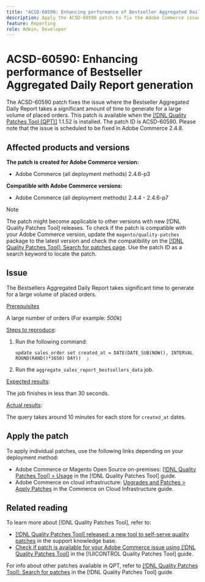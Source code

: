 ```yaml
---
title: "ACSD-60590: Enhancing performance of Bestseller Aggregated Daily Report generation"
description: Apply the ACSD-60590 patch to fix the Adobe Commerce issue where the Bestseller Aggregated Daily Report takes a significant amount of time to generate for a large volume of placed orders.
feature: Reporting
role: Admin, Developer
---
```

# ACSD-60590: Enhancing performance of Bestseller Aggregated Daily Report generation

The ACSD-60590 patch fixes the issue where the Bestseller Aggregated Daily Report takes a significant amount of time to generate for a large volume of placed orders. This patch is available when the [[!DNL Quality Patches Tool (QPT)]](https://experienceleague.adobe.com/docs/commerce-operations/tools/quality-patches-tool/usage.html) 1.1.52 is installed. The patch ID is ACSD-60590. Please note that the issue is scheduled to be fixed in Adobe Commerce 2.4.8.

## Affected products and versions

**The patch is created for Adobe Commerce version:**

* Adobe Commerce (all deployment methods) 2.4.6-p3

**Compatible with Adobe Commerce versions:**

* Adobe Commerce (all deployment methods) 2.4.4 - 2.4.6-p7

>[!NOTE]
>
>The patch might become applicable to other versions with new [!DNL Quality Patches Tool] releases. To check if the patch is compatible with your Adobe Commerce version, update the `magento/quality-patches` package to the latest version and check the compatibility on the [[!DNL Quality Patches Tool]: Search for patches page](https://experienceleague.adobe.com/tools/commerce-quality-patches/index.html). Use the patch ID as a search keyword to locate the patch.

## Issue

The Bestsellers Aggregated Daily Report takes significant time to generate for a large volume of placed orders.

<u>Prerequisites</u>

A large number of orders (For example: *500k*)

<u>Steps to reproduce</u>:

1. Run the following command:

    `update sales_order set created_at = DATE(DATE_SUB(NOW(), INTERVAL ROUND(RAND()*3650) DAY))  ;`
   
1. Run the `aggregate_sales_report_bestsellers_data` job.

<u>Expected results</u>:

The job finishes in less than 30 seconds.

<u>Actual results</u>:

The query takes around 10 minutes for each store for `created_at` dates.

## Apply the patch

To apply individual patches, use the following links depending on your deployment method:

* Adobe Commerce or Magento Open Source on-premises: [[!DNL Quality Patches Tool] > Usage](/help/tools/quality-patches-tool/usage.md) in the [!DNL Quality Patches Tool] guide.
* Adobe Commerce on cloud infrastructure: [Upgrades and Patches > Apply Patches](https://experienceleague.adobe.com/docs/commerce-cloud-service/user-guide/develop/upgrade/apply-patches.html) in the Commerce on Cloud Infrastructure guide.

## Related reading

To learn more about [!DNL Quality Patches Tool], refer to:

* [[!DNL Quality Patches Tool] released: a new tool to self-serve quality patches](https://experienceleague.adobe.com/en/docs/commerce-knowledge-base/kb/announcements/commerce-announcements/magento-quality-patches-released-new-tool-to-self-serve-quality-patches) in the support knowledge base.
* [Check if patch is available for your Adobe Commerce issue using [!DNL Quality Patches Tool]](/help/tools/quality-patches-tool/patches-available-in-qpt/check-patch-for-magento-issue-with-magento-quality-patches.md) in the [!UICONTROL Quality Patches Tool] guide.


For info about other patches available in QPT, refer to [[!DNL Quality Patches Tool]: Search for patches](https://experienceleague.adobe.com/tools/commerce-quality-patches/index.html) in the [!DNL Quality Patches Tool] guide.

